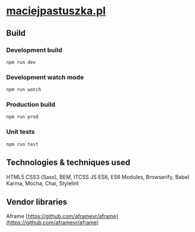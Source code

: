 # [ maciejpastuszka.pl]( http://maciejpastuszka.pl)

## Build
### Development build
```npm run dev```

### Development watch mode
```npm run watch```

### Production build
```npm run prod```

### Unit tests
```npm run test```

## Technologies & techniques used
HTML5
CSS3 (Sass), BEM, ITCSS
JS ES6, ES6 Modules, Browserify, Babel
Karma, Mocha, Chai, Stylelint

## Vendor libraries
Aframe [https://github.com/aframevr/aframe](https://github.com/aframevr/aframe)
